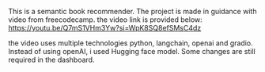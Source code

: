 This is a semantic book recommender.
The project is made in guidance with video from freecodecamp.
the video link is provided below:
https://youtu.be/Q7mS1VHm3Yw?si=WpK8SQ8efSMsC4dz

the video uses multiple technologies python, langchain, openai and gradio.
Instead of using openAI, i used Hugging face model.
Some changes are still required in the dashboard.
